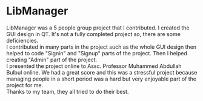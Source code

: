# LibManager
LibManager was a 5 people group project that I contributed. I created the GUI design in QT. It's not a fully completed project so, there are some deficiencies.  
I contributed in many parts in the project such as the whole GUI design then helped to code "Signin" and "Signup" parts of the project. Then I helped creating "Admin" part of the project.    
I presented the project online to Assc. Professor Muhammed Abdullah Bulbul online. 
We had a great score and this was a stressful project because managing people in a short period was a hard but very enjoyable part of the project for me.   
Thanks to my team, they all tried to do their best.

